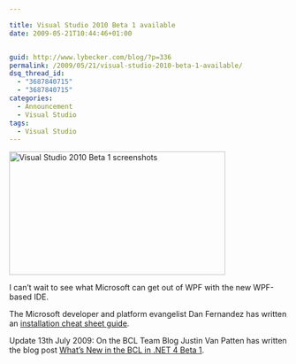 ```yaml
---

title: Visual Studio 2010 Beta 1 available
date: 2009-05-21T10:44:46+01:00


guid: http://www.lybecker.com/blog/?p=336
permalink: /2009/05/21/visual-studio-2010-beta-1-available/
dsq_thread_id:
  - "3687840715"
  - "3687840715"
categories:
  - Announcement
  - Visual Studio
tags:
  - Visual Studio
---
```

[<img loading="lazy" class="aligncenter size-full wp-image-337" title="Visual Studio 2010 Beta 1 screenshots" src="http://www.lybecker.com/blog/wp-content/uploads/visualstudio2010beta1.png" alt="Visual Studio 2010 Beta 1 screenshots" width="391" height="223" />](http://www.lybecker.com/blog/wp-content/uploads/visualstudio2010beta1.png)

I can&#8217;t wait to see what Microsoft can get out of WPF with the new WPF-based IDE.

The Microsoft developer and platform evangelist Dan Fernandez has written an [installation cheat sheet guide](http://blogs.msdn.com/danielfe/archive/2009/05/20/visual-studio-2010-beta-1-cheat-sheet.aspx).

Update 13th July 2009: On the BCL Team Blog Justin Van Patten has written the blog post [What&#8217;s New in the BCL in .NET 4 Beta 1](http://blogs.msdn.com/bclteam/archive/2009/05/22/what-s-new-in-the-bcl-in-net-4-beta-1-justin-van-patten.aspx "What's New in the BCL in .NET 4 Beta 1").
